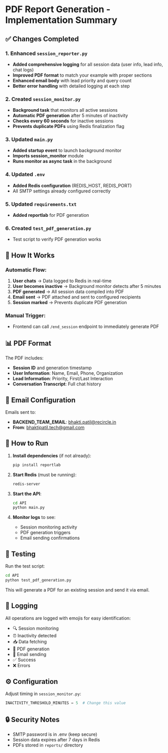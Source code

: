 # PDF Report Generation - Implementation Summary

## ✅ Changes Completed

### 1. Enhanced `session_reporter.py`
- **Added comprehensive logging** for all session data (user info, lead info, chat logs)
- **Improved PDF format** to match your example with proper sections
- **Enhanced email body** with lead priority and query count
- **Better error handling** with detailed logging at each step

### 2. Created `session_monitor.py`
- **Background task** that monitors all active sessions
- **Automatic PDF generation** after 5 minutes of inactivity
- **Checks every 60 seconds** for inactive sessions
- **Prevents duplicate PDFs** using Redis finalization flag

### 3. Updated `main.py`
- **Added startup event** to launch background monitor
- **Imports session_monitor** module
- **Runs monitor as async task** in the background

### 4. Updated `.env`
- **Added Redis configuration** (REDIS_HOST, REDIS_PORT)
- All SMTP settings already configured correctly

### 5. Updated `requirements.txt`
- **Added reportlab** for PDF generation

### 6. Created `test_pdf_generation.py`
- Test script to verify PDF generation works

## 🔄 How It Works

### Automatic Flow:
1. **User chats** → Data logged to Redis in real-time
2. **User becomes inactive** → Background monitor detects after 5 minutes
3. **PDF generated** → All session data compiled into PDF
4. **Email sent** → PDF attached and sent to configured recipients
5. **Session marked** → Prevents duplicate PDF generation

### Manual Trigger:
- Frontend can call `/end_session` endpoint to immediately generate PDF

## 📊 PDF Format

The PDF includes:
- **Session ID** and generation timestamp
- **User Information**: Name, Email, Phone, Organization
- **Lead Information**: Priority, First/Last Interaction
- **Conversation Transcript**: Full chat history

## 📧 Email Configuration

Emails sent to:
- **BACKEND_TEAM_EMAIL**: bhakti.patil@recircle.in
- **From**: bhaktipatil.tech@gmail.com

## 🚀 How to Run

1. **Install dependencies** (if not already):
   ```bash
   pip install reportlab
   ```

2. **Start Redis** (must be running):
   ```bash
   redis-server
   ```

3. **Start the API**:
   ```bash
   cd API
   python main.py
   ```

4. **Monitor logs** to see:
   - Session monitoring activity
   - PDF generation triggers
   - Email sending confirmations

## 🧪 Testing

Run the test script:
```bash
cd API
python test_pdf_generation.py
```

This will generate a PDF for an existing session and send it via email.

## 📝 Logging

All operations are logged with emojis for easy identification:
- 🔍 Session monitoring
- ⏰ Inactivity detected
- 📥 Data fetching
- 📄 PDF generation
- 📧 Email sending
- ✅ Success
- ❌ Errors

## ⚙️ Configuration

Adjust timing in `session_monitor.py`:
```python
INACTIVITY_THRESHOLD_MINUTES = 5  # Change this value
```

## 🔒 Security Notes

- SMTP password is in .env (keep secure)
- Session data expires after 7 days in Redis
- PDFs stored in `reports/` directory

